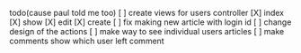 todo(cause paul told me too)
[ ] create views for users controller
  [X] index
  [X] show
  [X] edit
  [X] create
  [ ] fix making new article with login id
  [ ] change design of the actions
  [ ] make way to see individual users articles
  [ ] make comments show which user left comment
